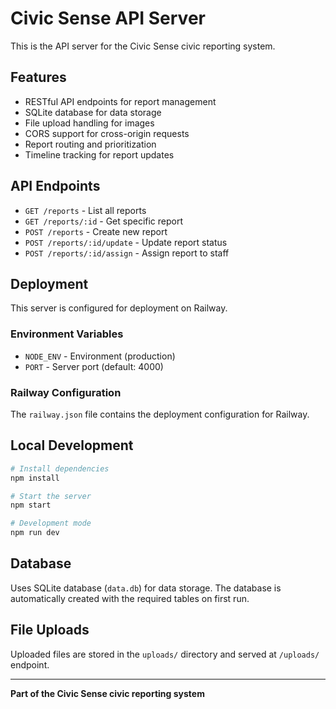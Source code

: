 # Civic Sense API Server

This is the API server for the Civic Sense civic reporting system.

## Features

- RESTful API endpoints for report management
- SQLite database for data storage
- File upload handling for images
- CORS support for cross-origin requests
- Report routing and prioritization
- Timeline tracking for report updates

## API Endpoints

- `GET /reports` - List all reports
- `GET /reports/:id` - Get specific report
- `POST /reports` - Create new report
- `POST /reports/:id/update` - Update report status
- `POST /reports/:id/assign` - Assign report to staff

## Deployment

This server is configured for deployment on Railway.

### Environment Variables

- `NODE_ENV` - Environment (production)
- `PORT` - Server port (default: 4000)

### Railway Configuration

The `railway.json` file contains the deployment configuration for Railway.

## Local Development

```bash
# Install dependencies
npm install

# Start the server
npm start

# Development mode
npm run dev
```

## Database

Uses SQLite database (`data.db`) for data storage. The database is automatically created with the required tables on first run.

## File Uploads

Uploaded files are stored in the `uploads/` directory and served at `/uploads/` endpoint.

---

**Part of the Civic Sense civic reporting system**
